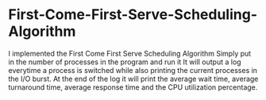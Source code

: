 # First-Come-First-Serve-Scheduling-Algorithm
I implemented the First Come First Serve Scheduling Algorithm
Simply put in the number of processes in the program and run it
It will output a log everytime a process is switched while also printing the current processes in the I/O burst.
At the end of the log it will print the average wait time, average turnaround time, average response time and the CPU utilization percentage.
